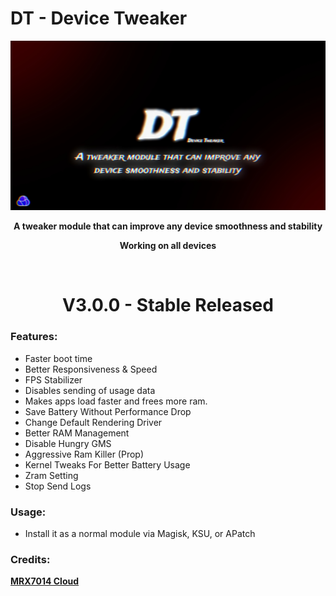 # DT - Device Tweaker

<div align="center"><img src="DT-banner.jpg">
  
**A tweaker module that can improve any device smoothness and stability**

**Working on all devices**

<br />

# V3.0.0 - Stable Released

</div>

### Features:
- Faster boot time
- Better Responsiveness & Speed
- FPS Stabilizer
- Disables sending of usage data
- Makes apps load faster and frees more ram.
- Save Battery Without Performance Drop
- Change Default Rendering Driver 
- Better RAM Management
- Disable Hungry GMS
- Aggressive Ram Killer (Prop)
- Kernel Tweaks For Better Battery Usage 
- Zram Setting
- Stop Send Logs

### Usage:
- Install it as a normal module via Magisk, KSU, or APatch

### Credits:
<a href="https://t.me/mrx7014cloud">**MRX7014 Cloud**</a>

